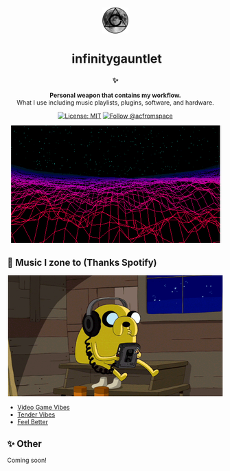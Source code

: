 <!-- HEADING -->

<p align="center">
  <img src="./verycoolstuff/avatar.png" width="60">
</p>
<h1 align="center">️
  infinitygauntlet
</h1>

<!-- DESCRIPTION -->

<h3 align="center">
  <span role="img" aria-label="Sparkles">✨</span>
</h3>
<p align="center">
  <strong>Personal weapon that contains my workflow.</strong><br>
  What I use including music playlists, plugins, software, and hardware.
</p>

<!-- INFORMATION (Shields:IO) -->

<p align="center">
    <a href="https://github.com/acfromspace/weatherchecker/blob/master/LICENSE">
        <img src="https://img.shields.io/github/license/mashape/apistatus.svg"
            alt="License: MIT"></a>
    <a href="https://twitter.com/intent/follow?screen_name=acfromspace">
        <img src="https://img.shields.io/twitter/follow/acfromspace.svg?style=social&logo=twitter"
            alt="Follow @acfromspace"></a>
</p>

<!-- FEATURES -->

<p align="center">
  <img src="./verycoolstuff/vaporwave.gif">
</p>

## <span role="img" aria-label="Musical Note">🎵</span> Music I zone to (Thanks Spotify)

<p align="center">
  <img src="./verycoolstuff/doggo.gif">
</p>

* [Video Game Vibes](https://open.spotify.com/user/1252712964/playlist/5Awrm6Qg5ixDMxW7vQCn9o?si=L3srrHAeQuy3xfpXEOazzg)
* [Tender Vibes](https://open.spotify.com/user/1252712964/playlist/0XVxReRFFUe7Z5DFYPdOSU?si=wT4rC7BcRmq-SX41WupN8Q)
* [Feel Better](https://open.spotify.com/user/1252712964/playlist/0XVxReRFFUe7Z5DFYPdOSU?si=XlZu73QTShWlDcKZfiA9AQ)

<!-- QUICK INSTALLATION -->

## <span role="img" aria-label="Sparkles">✨</span> Other

Coming soon!

<!-- ## <span role="img" aria-label="Sparkles">✨</span> Quick Installation -->

<!-- IN-DEPTH INSTALLATION -->

<!-- ## <span role="img" aria-label="Rocket">🚀</span> Putting this in the Infinity Gauntlet (In-Depth Installation) -->

<!-- WHAT'S INSIDE? -->

<!-- ## <span role="img" aria-label="Thinking Face">🤔</span> What's inside?

A quick look at the top-level files and directories you'll see in this project.

    .
    ├── .gitignore
    ├── .vscode
    │   ├── launch.json
    │   ├── settings.json
    │   └── tasks.json
    └── some-file.js -->

<!-- LICENSE -->
<!-- 
## [License](LICENSE)

The code in this project is licensed under MIT license. -->
